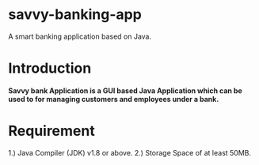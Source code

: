 # savvy-banking-app

A smart banking application based on Java.

# Introduction

#### Savvy bank Application is a GUI based Java Application which can be used to for managing customers and employees under a bank.

# Requirement 

1.) Java Compiler (JDK) v1.8 or above.
2.) Storage Space of at least 50MB.
